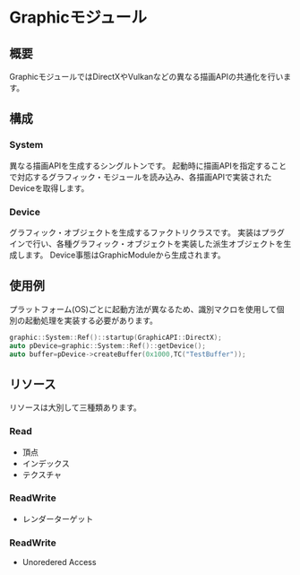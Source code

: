 Graphicモジュール
====================

## 概要
GraphicモジュールではDirectXやVulkanなどの異なる描画APIの共通化を行います。

## 構成
### System
異なる描画APIを生成するシングルトンです。
起動時に描画APIを指定することで対応するグラフィック・モジュールを読み込み、各描画APIで実装されたDeviceを取得します。

### Device
グラフィック・オブジェクトを生成するファクトリクラスです。
実装はプラグインで行い、各種グラフィック・オブジェクトを実装した派生オブジェクトを生成します。
Device事態はGraphicModuleから生成されます。

## 使用例
プラットフォーム(OS)ごとに起動方法が異なるため、識別マクロを使用して個別の起動処理を実装する必要があります。
```c++
graphic::System::Ref()::startup(GraphicAPI::DirectX);
auto pDevice=graphic::System::Ref()::getDevice();
auto buffer=pDevice->createBuffer(0x1000,TC("TestBuffer"));
```

## リソース
リソースは大別して三種類あります。
### Read
* 頂点
* インデックス
* テクスチャ
### ReadWrite
* レンダーターゲット
### ReadWrite
* Unoredered Access
